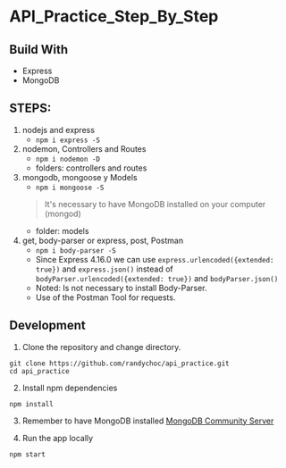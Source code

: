 # API_Practice_Step_By_Step

## Build With
- Express
- MongoDB

**STEPS:**
---
1) nodejs and express
    - `npm i express -S`
2) nodemon, Controllers and Routes
    - `npm i nodemon -D`
    - folders: controllers and routes
3) mongodb, mongoose y Models
    - `npm i mongoose -S`
    > It's necessary to have MongoDB installed on your computer (mongod)
    - folder: models
4) get, body-parser or express, post, Postman
    - `npm i body-parser -S`
    - Since Express 4.16.0 we can use `express.urlencoded({extended: true})` and `express.json()` instead of `bodyParser.urlencoded({extended: true})` and `bodyParser.json()`
    - Noted: Is not necessary to install Body-Parser. 
    - Use of the Postman Tool for requests. 

## Development
1. Clone the repository and change directory.
```
git clone https://github.com/randychoc/api_practice.git
cd api_practice
```

2. Install npm dependencies
```
npm install
```
3. Remember to have MongoDB installed
[MongoDB Community Server](https://www.mongodb.com/try/download/community)

4. Run the app locally
```
npm start
```

<!-- ## Live URL -->
<!-- [react](https://reactjs.org/) -->
<!-- ## How Did I Develop It -->




